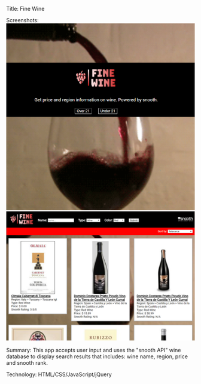 Title: Fine Wine

Screenshots:
  ![Welcome screen](welcomescreen.PNG?raw=true)
  ![Main webpage](webpage.PNG?raw=true)
  
Summary:
  This app accepts user input and uses the "snooth API" wine database to display search results that includes: wine name, region, price and snooth rank.
  
Technology:
  HTML/CSS/JavaScript/jQuery
